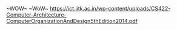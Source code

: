 ~WOW~
~WoW~
https://ict.iitk.ac.in/wp-content/uploads/CS422-Computer-Architecture-ComputerOrganizationAndDesign5thEdition2014.pdf
